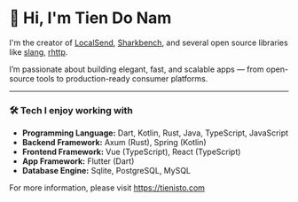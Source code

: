 # 👋 Hi, I'm Tien Do Nam

I'm the creator of [LocalSend](https://github.com/localsend/localsend), [Sharkbench](https://github.com/sharkbench/sharkbench), and several open source libraries like [slang](https://github.com/slang-i18n/slang), [rhttp](https://github.com/Tienisto/rhttp).

I’m passionate about building elegant, fast, and scalable apps — from open-source tools to production-ready consumer platforms.

---

### 🛠️ Tech I enjoy working with

- **Programming Language:** Dart, Kotlin, Rust, Java, TypeScript, JavaScript
- **Backend Framework:** Axum (Rust), Spring (Kotlin)
- **Frontend Framework:** Vue (TypeScript), React (TypeScript)
- **App Framework:** Flutter (Dart)
- **Database Engine:** Sqlite, PostgreSQL, MySQL

For more information, please visit https://tienisto.com
